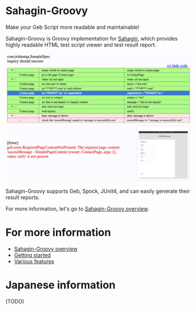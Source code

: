 # Sahagin-Groovy

Make your Geb Script more readable and maintainable!

Sahagin-Groovy is Groovy implementation for [Sahagin](https://github.com/SahaginOrg/sahagin-java), which provides highly readable HTML test script viewer and test result report.


<img src="https://github.com/SahaginOrg/sahagin-groovy/blob/master/wiki-images/SahaginReport.jpg" height="350px" />

Sahagin-Groovy supports Geb, Spock, JUnit4, and can easily generate their result reports.

For more information, let's go to [Sahagin-Groovy overview](https://github.com/SahaginOrg/sahagin-groovy/wiki/Sahagin-Groovy-overview).

# For more information

- [Sahagin-Groovy overview](https://github.com/SahaginOrg/sahagin-groovy/wiki/Sahagin-Groovy-overview)
- [Getting started](https://github.com/SahaginOrg/sahagin-groovy/wiki/Getting-started)
- [Various features](https://github.com/SahaginOrg/sahagin-groovy/wiki/Various-features)

# Japanese information

(TODO)

